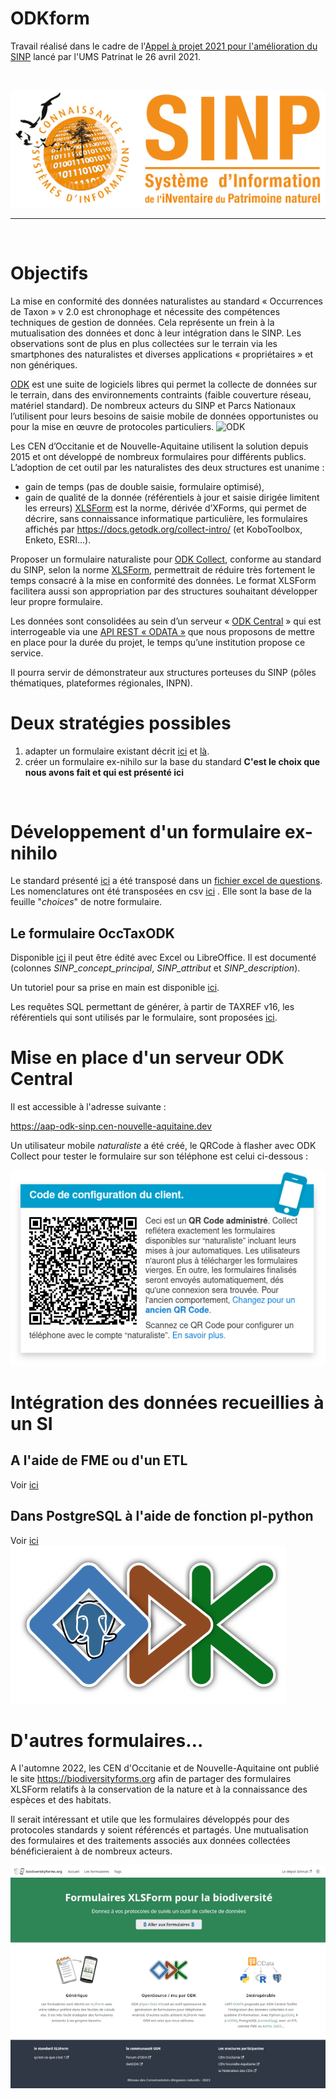 # ODKform

Travail réalisé dans le cadre de l'[Appel à projet 2021 pour l'amélioration du SINP](https://sinp.naturefrance.fr/appels-a-projet-2021-pour-lamelioration-du-sinp/) lancé par l'UMS Patrinat le 26 avril 2021.

<br>

![SINP](./images_logos/SINP-2020-RVB-fond-blanc.jpg)

_________

<br>

# Objectifs
La mise en conformité des données naturalistes au standard « Occurrences de Taxon » v 2.0 est chronophage et nécessite des compétences techniques de gestion de données. Cela représente un frein à la mutualisation des données et donc à leur intégration dans le SINP.
Les observations sont de plus en plus collectées sur le terrain via les smartphones des naturalistes et diverses applications « propriétaires » et non génériques.

[ODK](https://www.getodk.org) est une suite de logiciels libres qui permet la collecte de données sur le terrain, dans des environnements contraints (faible couverture réseau, matériel standard). De nombreux acteurs du SINP et Parcs Nationaux l’utilisent pour leurs besoins de saisie mobile de données opportunistes ou pour la mise en œuvre de protocoles particuliers.
![ODK](https://getodk.org/assets/svg/logo.svg)

Les CEN d’Occitanie et de Nouvelle-Aquitaine utilisent la solution depuis 2015 et ont développé de nombreux formulaires pour différents publics. L’adoption de cet outil par les naturalistes des deux structures est unanime : 
* gain de temps (pas de double saisie, formulaire optimisé), 
* gain de qualité de la donnée (référentiels à jour et saisie dirigée limitent les erreurs)
[XLSForm](https://xlsform.org/en/) est la norme, dérivée d’XForms, qui permet de décrire, sans connaissance informatique particulière, les formulaires affichés par https://docs.getodk.org/collect-intro/ (et KoboToolbox, Enketo, ESRI…).

Proposer un formulaire naturaliste pour [ODK Collect](https://docs.getodk.org/collect-intro/), conforme au standard du SINP, selon la norme [XLSForm](https://xlsform.org/en/), permettrait de réduire très fortement le temps consacré à la mise en conformité des données.
Le format XLSForm facilitera aussi son appropriation par des structures souhaitant développer leur propre formulaire.

Les données sont consolidées au sein d’un serveur « [ODK Central](https://docs.getodk.org/central-intro/) » qui est interrogeable via une [API REST « ODATA »](https://odkcentral.docs.apiary.io/) que nous proposons de mettre en place pour la durée du projet, le temps qu’une institution propose ce service.

Il pourra servir de démonstrateur aux structures porteuses du SINP (pôles thématiques, plateformes régionales, INPN).

# Deux stratégies possibles
1. adapter un formulaire existant décrit [ici](https://si.cen-occitanie.org/formulaire_de_terrain_opendatakit_2020-01-24/) et [là](https://forum.getodk.org/t/odk-to-collect-species-and-habitats-localities-as-pressure-and-threats-to-ecosystems/26332
).
2. créer un formulaire ex-nihilo sur la base du standard
**C'est le choix que nous avons fait et qui est présenté ici**

</br>

# Développement d'un formulaire ex-nihilo
Le standard présenté [ici](https://standards-sinp.mnhn.fr/wp-content/uploads/sites/16/versionhtml/occtax_v2/index.htm) a été transposé dans un [fichier excel de questions](https://github.com/Projet-ODK-SINP/standart/blob/main/occtaxODK.xlsx). Les nomenclatures ont été transposées en csv [ici](https://github.com/Projet-ODK-SINP/standart/blob/main/nomenclatures_sinp.csv) . Elle sont la base de la feuille "_choices_" de notre formulaire.

## Le formulaire OccTaxODK
Disponible [ici](https://github.com/Projet-ODK-SINP/ODKform/blob/main/OccTaxODK.xlsx) il peut être édité avec Excel ou LibreOffice. Il est documenté (colonnes _SINP_concept_principal_, _SINP_attribut_	et _SINP_description_).

Un tutoriel pour sa prise en main est disponible [ici](./manuel_utilisation.md).

Les requêtes SQL permettant de générer, à partir de TAXREF v16, les référentiels qui sont utilisés par le formulaire, sont proposées [ici](./sources/taxref/generation_taxref_odk.sql).

# Mise en place d'un serveur ODK Central
Il est accessible à l'adresse suivante : 
</br>

https://aap-odk-sinp.cen-nouvelle-aquitaine.dev
</br>

Un utilisateur mobile _naturaliste_ a été créé, le QRCode à flasher avec ODK Collect pour tester le formulaire sur son téléphone est celui ci-dessous :
<br>

![QrCode](./images_logos/QRCode_naturaliste.png)


# Intégration des données recueillies à un SI
## A l'aide de FME ou d'un ETL
Voir [ici](./recuperation_des_donnees_api_et_etl.md)
## Dans PostgreSQL à l'aide de fonction pl-python
Voir [ici](recuperation_des_donnees_dans_postgresql.md)
<br>
![odk_postgreql](./images_logos/ODK_PostgreSQL.png)

# D'autres formulaires…
A l'automne 2022, les CEN d'Occitanie et de Nouvelle-Aquitaine ont publié le site https://biodiversityforms.org afin de partager des formulaires XLSForm relatifs à la conservation de la nature et à la connaissance des espèces et des habitats.

Il serait intéressant et utile que les formulaires développés pour des protocoles standards y soient référencés et partagés.
Une mutualisation des formulaires et des traitements associés aux données collectées bénéficieraient à de nombreux acteurs.

![biodiversityforms.org](./images_logos/biodiversityforms.png)
